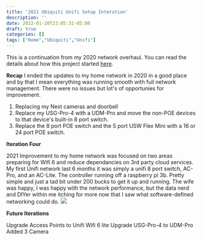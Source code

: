 ```yaml
---
title: '2021 Ubiquiti Unifi Setup Interation'
description: ''
date: 2022-01-20T23:05:31-05:00
draft: true
categories: []
tags: ["Home","Ubiquiti","Unifi"]
---
```


This is a continuation from my 2020 network overhaul. You can read the details about how this project started [here](/blog/my-2020-ubiquiti-unifi-setup/).

**Recap**
I ended the updates to my home network in 2020 in a good place and by that I mean everything was running smooth with full network management. There were no issues but lot's of opportunies for improvement.

1. Replacing my Nest cameras and doorbell
2. Replace my USG-Pro-4 with a UDM-Pro and move the non-POE devices to that device's built-in 8 port switch.
3. Replace the 8 port POE switch and the 5 port USW Flex Mini with a 16 or 24 port POE switch.

**Iteration Four**

2021 Improvement to my home network was focused on two areas preparing for Wifi 6 and reduce dependancies on 3rd party cloud services.
My first Unifi network last 6 months it was simply a unifi 8 port switch, AC-Pro, and an AC-Lite. The controller running off a raspberry pi 3b. Pretty simple and just a tad bit under 200 bucks to get it up and running. The wife was happy, I was happy with the network performance, but the data nerd and DIYer within me itching for more now that I saw what software-defined networking could do.
![](https://img.community.ui.com/1248d56d-28f5-40f7-8033-b85fe16c42d7/stories/5595b8a8-66e8-40c5-92cc-0abb83a71cbc/4878ecda-9fc0-4422-bcca-cb33214f1b4a)

**Future Iterations**

Upgrade Access Points to Unifi Wifi 6 lite
Upgrade USG-Pro-4 to UDM-Pro
Added 3 Camera